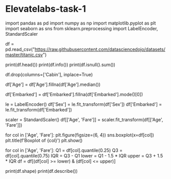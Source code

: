 # Elevatelabs-task-1
import pandas as pd
import numpy as np
import matplotlib.pyplot as plt
import seaborn as sns
from sklearn.preprocessing import LabelEncoder, StandardScaler

df = pd.read_csv("https://raw.githubusercontent.com/datasciencedojo/datasets/master/titanic.csv")

print(df.head())
print(df.info())
print(df.isnull().sum())

df.drop(columns=['Cabin'], inplace=True)

df['Age'] = df['Age'].fillna(df['Age'].median())

df['Embarked'] = df['Embarked'].fillna(df['Embarked'].mode()[0])

le = LabelEncoder()
df['Sex'] = le.fit_transform(df['Sex'])
df['Embarked'] = le.fit_transform(df['Embarked'])

scaler = StandardScaler()
df[['Age', 'Fare']] = scaler.fit_transform(df[['Age', 'Fare']])

for col in ['Age', 'Fare']:
    plt.figure(figsize=(6, 4))
    sns.boxplot(x=df[col])
    plt.title(f'Boxplot of {col}')
    plt.show()

for col in ['Age', 'Fare']:
    Q1 = df[col].quantile(0.25)
    Q3 = df[col].quantile(0.75)
    IQR = Q3 - Q1
    lower = Q1 - 1.5 * IQR
    upper = Q3 + 1.5 * IQR
    df = df[(df[col] >= lower) & (df[col] <= upper)]
    
print(df.shape)
print(df.describe())
